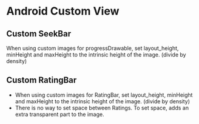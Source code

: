 Android Custom View
===================

Custom SeekBar
----------------
  When using custom images for progressDrawable, set layout_height, minHeight and maxHeight to the intrinsic height of the image. (divide by density)

Custom RatingBar
------------------

  - When using custom images for RatingBar, set layout_height, minHeight and maxHeight to the intrinsic height of the image. (divide by density)
  - There is no way to set space between Ratings. To set space, adds an extra transparent part to the image.
